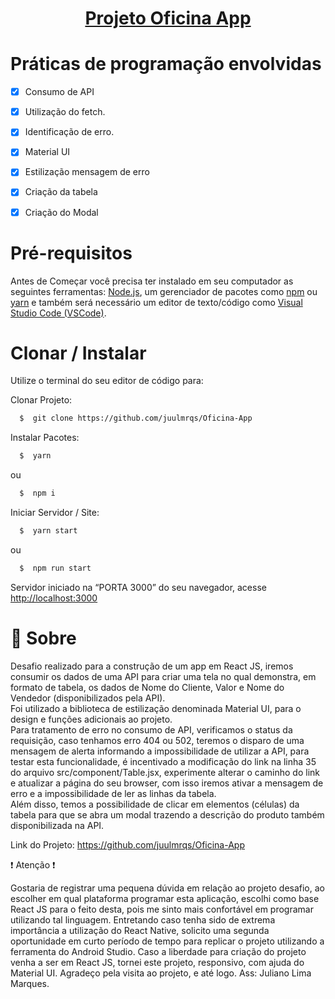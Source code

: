 <h1 align="center">
  <a href="localhost:3000">Projeto Oficina App</a>
</h1>

<h1> Práticas de programação envolvidas</h1>

- [X]  Consumo de API
  - [X]  Utilização do fetch.
  - [X]  Identificação de erro.
- [X]  Material UI
  - [X]  Estilização mensagem de erro
  - [X]  Criação da tabela
  - [X]  Criação do Modal


# <h1>Pré-requisitos</h1>
<p>Antes de Começar você precisa ter instalado em seu computador as seguintes ferramentas:
<a href="https://nodejs.org/">Node.js</a>, um gerenciador de pacotes como <a href="https://yarnpkg.com/">npm</a> ou <a href="https://nodejs.org/">yarn</a> e também será necessário um editor de texto/código como <a href="https://code.visualstudio.com/">Visual Studio Code (VSCode)</a>.</p>

# <h1> Clonar / Instalar</h1>

Utilize o terminal do seu editor de código para:

Clonar Projeto:
  ```bash
    $  git clone https://github.com/juulmrqs/Oficina-App
  ```
Instalar Pacotes:
  ```bash
    $  yarn
  ```
  ou
  ```bash
    $  npm i
  ```
Iniciar Servidor / Site:
  ```bash
    $  yarn start
  ```
  ou
  ```bash
    $  npm run start
  ```

  Servidor iniciado na “PORTA 3000” do seu navegador, acesse [http://localhost:3000](http://localhost:3000)
# <h1 id="Sobre">📜 Sobre</h1>
<p> Desafio realizado para a construção de um app em React JS, iremos consumir os dados de uma API para criar uma tela no qual demonstra, em formato de tabela, os dados de Nome do Cliente, Valor e Nome do Vendedor (disponibilizados pela API). <br> Foi utilizado a biblioteca de estilização denominada Material UI, para o design e funções adicionais ao projeto. 
<br> Para tratamento de erro no consumo de API, verificamos o status da requisição, caso tenhamos erro 404 ou 502, teremos o disparo de uma mensagem de alerta informando a impossibilidade de utilizar a API, para testar esta funcionalidade, é incentivado a modificação do link na linha 35 do arquivo src/component/Table.jsx, experimente alterar o caminho do link e atualizar a página do seu browser, com isso iremos ativar a mensagem de erro e a impossibilidade de ler as linhas da tabela. <br> Além disso, temos a possibilidade de clicar em elementos (células) da tabela para que se abra um modal trazendo a descrição do produto também disponibilizada na API. 
  <br>
</p>

Link do Projeto: <a href="https://github.com/juulmrqs/Oficina-App">https://github.com/juulmrqs/Oficina-App</a> <br>


&#10071; Atenção &#10071;

Gostaria de registrar uma pequena dúvida em relação ao projeto desafio, ao escolher em qual plataforma programar esta aplicação, escolhi como base React JS para o feito desta, pois me sinto mais confortável em programar utilizando tal linguagem. Entretando caso tenha sido de extrema importância a utilização do React Native, solicito uma segunda oportunidade em curto período de tempo para replicar o projeto utilizando a ferramenta do Android Studio. Caso a liberdade para criação do projeto venha a ser em React JS, tornei este projeto, responsivo, com ajuda do Material UI. Agradeço pela visita ao projeto, e até logo. 
  Ass: Juliano Lima Marques.